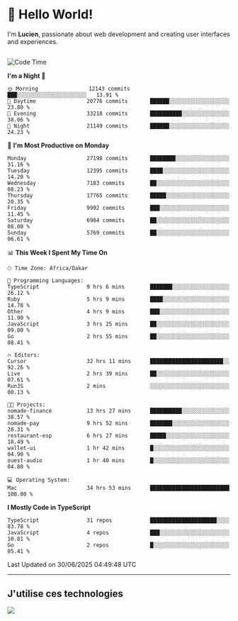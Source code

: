 # 👋 Hello World!

I'm **Lucien**, passionate about web development and creating user interfaces and experiences.

##

<!--START_SECTION:waka-->
![Code Time](http://img.shields.io/badge/Code%20Time-3%2C291%20hrs%2040%20mins-blue)

**I'm a Night 🦉** 

```text
🌞 Morning                12143 commits       ███░░░░░░░░░░░░░░░░░░░░░░   13.91 % 
🌆 Daytime                20776 commits       ██████░░░░░░░░░░░░░░░░░░░   23.80 % 
🌃 Evening                33218 commits       ██████████░░░░░░░░░░░░░░░   38.06 % 
🌙 Night                  21149 commits       ██████░░░░░░░░░░░░░░░░░░░   24.23 % 
```
📅 **I'm Most Productive on Monday** 

```text
Monday                   27198 commits       ████████░░░░░░░░░░░░░░░░░   31.16 % 
Tuesday                  12395 commits       ████░░░░░░░░░░░░░░░░░░░░░   14.20 % 
Wednesday                7183 commits        ██░░░░░░░░░░░░░░░░░░░░░░░   08.23 % 
Thursday                 17765 commits       █████░░░░░░░░░░░░░░░░░░░░   20.35 % 
Friday                   9992 commits        ███░░░░░░░░░░░░░░░░░░░░░░   11.45 % 
Saturday                 6984 commits        ██░░░░░░░░░░░░░░░░░░░░░░░   08.00 % 
Sunday                   5769 commits        ██░░░░░░░░░░░░░░░░░░░░░░░   06.61 % 
```


📊 **This Week I Spent My Time On** 

```text
🕑︎ Time Zone: Africa/Dakar

💬 Programming Languages: 
TypeScript               9 hrs 6 mins        ███████░░░░░░░░░░░░░░░░░░   26.12 % 
Ruby                     5 hrs 9 mins        ████░░░░░░░░░░░░░░░░░░░░░   14.78 % 
Other                    4 hrs 9 mins        ███░░░░░░░░░░░░░░░░░░░░░░   11.90 % 
JavaScript               3 hrs 25 mins       ██░░░░░░░░░░░░░░░░░░░░░░░   09.80 % 
Go                       2 hrs 55 mins       ██░░░░░░░░░░░░░░░░░░░░░░░   08.41 % 

🔥 Editors: 
Cursor                   32 hrs 11 mins      ███████████████████████░░   92.26 % 
Live                     2 hrs 39 mins       ██░░░░░░░░░░░░░░░░░░░░░░░   07.61 % 
RunJS                    2 mins              ░░░░░░░░░░░░░░░░░░░░░░░░░   00.13 % 

🐱‍💻 Projects: 
nomade-finance           13 hrs 27 mins      ██████████░░░░░░░░░░░░░░░   38.57 % 
nomade-pay               9 hrs 52 mins       ███████░░░░░░░░░░░░░░░░░░   28.31 % 
restaurant-esp           6 hrs 27 mins       █████░░░░░░░░░░░░░░░░░░░░   18.49 % 
wallet-ui                1 hr 42 mins        █░░░░░░░░░░░░░░░░░░░░░░░░   04.90 % 
ouest-audio              1 hr 40 mins        █░░░░░░░░░░░░░░░░░░░░░░░░   04.80 % 

💻 Operating System: 
Mac                      34 hrs 53 mins      █████████████████████████   100.00 % 
```

**I Mostly Code in TypeScript** 

```text
TypeScript               31 repos            █████████████████████░░░░   83.78 % 
JavaScript               4 repos             ███░░░░░░░░░░░░░░░░░░░░░░   10.81 % 
Go                       2 repos             █░░░░░░░░░░░░░░░░░░░░░░░░   05.41 % 
```




 Last Updated on 30/06/2025 04:49:48 UTC
<!--END_SECTION:waka-->
---

## J'utilise ces technologies

<p align="left">
  <a href="https://skillicons.dev">
    <img src="https://skillicons.dev/icons?i=ts,js,go,ruby,css,scss,tailwind,react,vite,nextjs,docker,figma,ableton" />
  </a>
</p>

